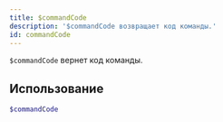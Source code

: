 ```yaml
---
title: $commandCode
description: '$commandCode возвращает код команды.'
id: commandCode
---
```


`$commandCode` вернет код команды.

## Использование

```php
$commandCode
```